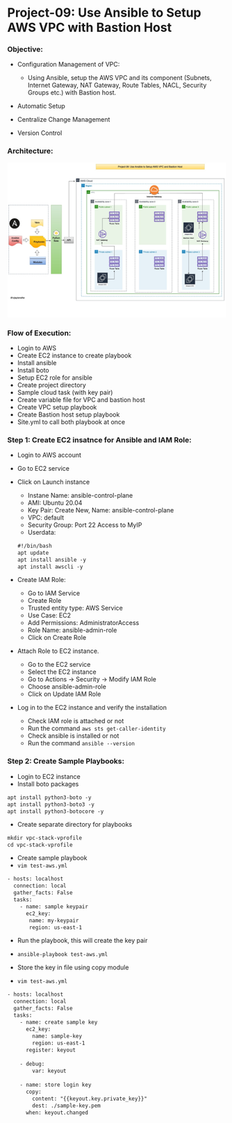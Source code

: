 # Project-09: Use Ansible to Setup AWS VPC with Bastion Host

### Objective:

- Configuration Management of VPC: 
  - Using Ansible, setup the AWS VPC and its component (Subnets, Internet Gateway, NAT Gateway, Route Tables, NACL, Security Groups etc.) with Bastion host.

- Automatic Setup 

- Centralize Change Management

- Version Control 

### Architecture:

![GitHub Light](./snaps/pro09-ansible-vpc1.jpg)


### Flow of Execution:
- Login to AWS
- Create EC2 instance to create playbook
- Install ansible 
- Install boto 
- Setup EC2 role for ansible 
- Create project directory
- Sample cloud task (with key pair)
- Create variable file for VPC and bastion host
- Create VPC setup playbook
- Create Bastion host setup playbook
- Site.yml to call both playbook at once


### Step 1: Create EC2 insatnce for Ansible and IAM Role: 

- Login to AWS account
- Go to EC2 service 
- Click on Launch instance
  - Instane Name: ansible-control-plane
  - AMI: Ubuntu 20.04
  - Key Pair: Create New, Name: ansible-control-plane
  - VPC: default
  - Security Group: Port 22 Access to MyIP
  - Userdata: 
  ```
  #!/bin/bash
  apt update
  apt install ansible -y 
  apt install awscli -y 
  ```

- Create IAM Role:
  - Go to IAM Service
  - Create Role 
  - Trusted entity type: AWS Service 
  - Use Case: EC2
  - Add Permissions: AdministratorAccess
  - Role Name: ansible-admin-role
  - Click on Create Role

- Attach Role to EC2 instance.
  - Go to the EC2 service 
  - Select the EC2 instance
  - Go to Actions -> Security -> Modify IAM Role 
  - Choose ansible-admin-role
  - Click on Update IAM Role 

- Log in to the EC2 instance and verify the installation 
  - Check IAM role is attached or not  
  - Run the command `aws sts get-caller-identity` 
  - Check ansible is installed or not 
  - Run the command `ansible --version`


### Step 2: Create Sample Playbooks:

- Login to EC2 instance
- Install boto packages 
```
apt install python3-boto -y
apt install python3-boto3 -y
apt install python3-botocore -y
```

- Create separate directory for playbooks 

```
mkdir vpc-stack-vprofile
cd vpc-stack-vprofile
```

- Create sample playbook
- `vim test-aws.yml`

```
- hosts: localhost
  connection: local
  gather_facts: False
  tasks:
    - name: sample keypair 
      ec2_key:
       name: my-keypair
       region: us-east-1 
```

- Run the playbook, this will create the key pair 
- `ansible-playbook test-aws.yml`

- Store the key in file using copy module 
- `vim test-aws.yml`
```
- hosts: localhost
  connection: local
  gather_facts: False
  tasks:
    - name: create sample key 
      ec2_key: 
        name: sample-key
        region: us-east-1
      register: keyout

    - debug:
        var: keyout 

    - name: store login key 
      copy: 
        content: "{{keyout.key.private_key}}"
        dest: ./sample-key.pem
      when: keyout.changed

```